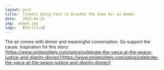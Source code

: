 ```yaml
---
layout: post
title:  Tickets Going Fast to Breathe the Same Air as Women 
date:   2025-04-25
img:  women.jpg
tags:   [Politics]
---
```


The air comes with dinner and meaningful conversation. Go support the cause.
Inspiration for this story: [https://www.smilepolitely.com/splog/celebrate-the-ywca-at-the-peace-justice-and-dignity-dinner/](https://www.smilepolitely.com/splog/celebrate-the-ywca-at-the-peace-justice-and-dignity-dinner/)
